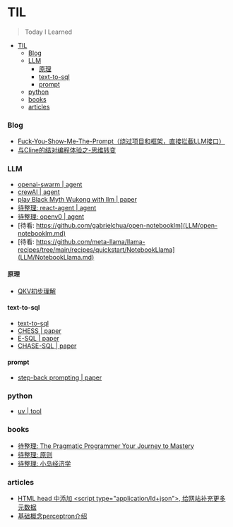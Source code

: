 # TIL

> Today I Learned

- [TIL](#til)
    - [Blog](#blog)
    - [LLM](#llm)
      - [原理](#原理)
      - [text-to-sql](#text-to-sql)
      - [prompt](#prompt)
    - [python](#python)
    - [books](#books)
    - [articles](#articles)

### Blog
- [Fuck-You-Show-Me-The-Prompt（绕过项目和框架，直接拦截LLM接口）](blog/Fuck-You-Show-Me-The-Prompt.md)
- [与Cline的结对编程体验之-思维转变](blog/与Cline的结对编程体验1-思维转变.md)

### LLM
- [openai-swarm | agent](LLM/openai-swarm.md)
- [crewAI | agent](LLM/crewAI.md)
- [play Black Myth Wukong with llm | paper](LLM/play-Black-Myth-Wukong-with-llm.md)
- [待整理: react-agent | agent](LLM/react-agent.md)
- [待整理: openv0 | agent](LLM/openv0.md)
- [待看: https://github.com/gabrielchua/open-notebooklm](LLM/open-notebooklm.md)
- [待看: https://github.com/meta-llama/llama-recipes/tree/main/recipes/quickstart/NotebookLlama](LLM/NotebookLlama.md)

#### 原理
- [QKV初步理解](LLM/human-to-hero/QKV初步理解.md)

#### text-to-sql
- [text-to-sql](LLM/text-to-sql/text-to-sql.md)
- [CHESS | paper](LLM/text-to-sql/CHESS.md)
- [E-SQL | paper](LLM/text-to-sql/E-SQL.md)
- [CHASE-SQL | paper](LLM/text-to-sql/CHASE-SQL.md)

#### prompt
- [step-back prompting | paper](LLM/step-back-prompting.md)


### python
- [uv | tool](python/uv.md)

### books
- [待整理: The Pragmatic Programmer Your Journey to Mastery](book/The-Pragmatic-Programmer-Your-Journey-to-Mastery.md)
- [待整理: 原则]()
- [待整理: 小岛经济学]()

### articles
- [HTML head 中添加 <script type="application/ld+json"\>, 给网站补充更多元数据](https://csvbase.com/blog/13)
- [基础概念perceptron介绍](https://medium.com/@vincentlambert0/it-all-started-with-a-perceptron-86bd0fb80b96)